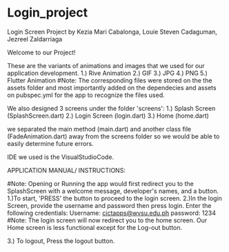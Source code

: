 # Login_project
Login Screen Project by Kezia Mari Cabalonga, Louie Steven Cadaguman, Jezreel Zaldarriaga

Welcome to our Project!

These are the variants of animations and images that we used for our application development.
1.) Rive Animation
2.) GIF
3.) JPG
4.) PNG
5.) Flutter Animation
#Note: The corresponding files were stored on the the assets folder and most importantly added on the dependecies and assets on pubspec.yml for the app to recognize the files used.

We also designed 3 screens under the folder 'screens':
1.) Splash Screen (SplashScreen.dart)
2.) Login Screen (login.dart)
3.) Home (home.dart)

we separated the main method (main.dart) and another class file (FadeAnimation.dart) away from the screens folder so we would be able to easily determine future errors.

IDE we used is the VisualStudioCode.

APPLICATION MANUAL/ INSTRUCTIONS:

#Note: Opening or Running the app would first redirect you to the SplashScreen with a welcome message, developer's names, and a button.
   1.)To start, 'PRESS' the button to proceed to the login screen.
   2.)In the login Screen, provide the username and password then press login.
      Enter the following credentials:
      Username: cictapps@wvsu.edu.ph
      password: 1234
#Note:  The login screen will now redirect you to the home screen.
        Our Home screen is less functional except for the Log-out button.
   
   3.) To logout, Press the logout button.




